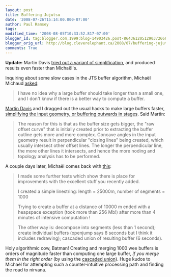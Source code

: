 ```yaml
---
layout: post
title: Buffering Jujutsu
date: '2008-07-26T15:14:00.000-07:00'
author: Paul Ramsey
tags: 
modified_time: '2008-08-05T10:33:52.817-07:00'
blogger_id: tag:blogger.com,1999:blog-14903426.post-8643612051290372668
blogger_orig_url: http://blog.cleverelephant.ca/2008/07/buffering-jujutsu.html
comments: True
---
```


**Update:** Martin Davis [tried out a variant of simplification](http://www.jump-project.org/pipermail/jts-devel/2008-July/002602.html), and produced results even faster than Micha&euml;l's.

Inquiring about some slow cases in the JTS buffer algorithm, Micha&euml;l Michaud [asked](http://lists.jump-project.org/pipermail/jts-devel/2008-July/002588.html):

> I have no idea why a large buffer should take longer than a small one, and I don't know if there is a better way to compute a buffer.

[Martin Davis](http://lin-ear-th-inking.blogspot.com/) and I dragged out the usual hacks to make large buffers faster, [simplifying the input geometry, or buffering outwards in stages](http://lists.jump-project.org/pipermail/jts-devel/2008-July/002590.html). Said Martin:

> The reason for this is that as the buffer size gets bigger, the "raw offset curve" that is initially created prior to extracting the buffer outline gets more and more complex.  Concave angles in the input geometry result in perpendicular "closing lines" being created, which usually intersect other offset lines.  The longer the perpendicular line, the more other lines it intersects, and hence the more noding and topology analysis has to be performed.

A couple days later, Micha&euml;l comes back with [this](http://lists.jump-project.org/pipermail/jts-devel/2008-July/002593.html):

> I made some further tests which show there is place for improvements with the excellent stuff you recently added.
>
> I created a simple linestring: length = 25000m, number of segments = 1000
>
>Trying to create a buffer at a distance of 10000 m ended with a heapspace exception (took more than 256 Mb!) after more than 4 minutes of intensive computation !
>
>The other way is: decompose into segments (less than 1 second); create individual buffers (openjump says 8 seconds but I think it includes redrawing); cascaded union of resulting buffer (6 seconds).

Holy algorithmic cow, Batman! Creating and merging 1000 wee buffers is orders of magnitude faster than computing one large buffer, *if you merge them in the right order* (by using the [cascaded union](http://lin-ear-th-inking.blogspot.com/2007/11/fast-polygon-merging-in-jts-using.html)).  Huge kudos to Micha&euml;l for attempting such a counter-intuitive processing path and finding the road to nirvana.

